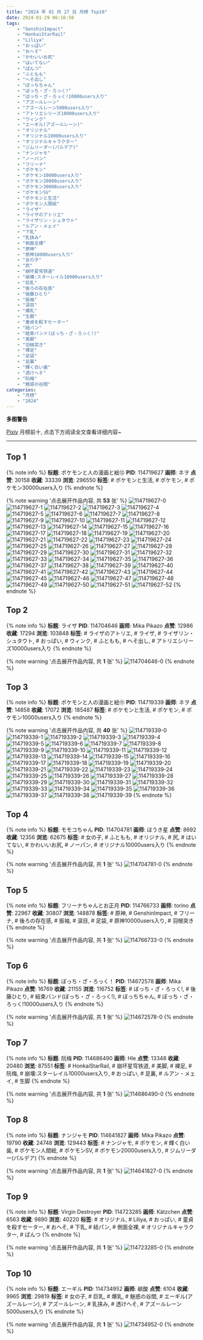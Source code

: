 ```yaml
---
title: "2024 年 01 月 27 日 月榜 Top10"
date: 2024-01-29 06:16:58
tags:
    - "GenshinImpact"
    - "HonkaiStarRail"
    - "Liliya"
    - "おっぱい"
    - "おへそ"
    - "かわいいお尻"
    - "はいてない"
    - "ぱんつ"
    - "ふともも"
    - "へそ出し"
    - "ぼっちちゃん"
    - "ぼっち・ざ・ろっく!"
    - "ぼっち・ざ・ろっく!10000users入り"
    - "アズールレーン"
    - "アズールレーン5000users入り"
    - "アトリエシリーズ10000users入り"
    - "ウィンク"
    - "エーギル(アズールレーン)"
    - "オリジナル"
    - "オリジナル10000users入り"
    - "オリジナルキャラクター"
    - "ジムリーダー(パルデア)"
    - "ナンジャモ"
    - "ノーパン"
    - "フリーナ"
    - "ポケモン"
    - "ポケモン10000users入り"
    - "ポケモン20000users入り"
    - "ポケモン30000users入り"
    - "ポケモンSV"
    - "ポケモンと生活"
    - "ポケモン人間絵"
    - "ライザ"
    - "ライザのアトリエ"
    - "ライザリン・シュタウト"
    - "ルアン・メェイ"
    - "下乳"
    - "乳挟み"
    - "側面全裸"
    - "原神"
    - "原神10000users入り"
    - "女の子"
    - "尻"
    - "崩坏星穹铁道"
    - "崩壊:スターレイル10000users入り"
    - "巨乳"
    - "後ろの存在感"
    - "後藤ひとり"
    - "振袖"
    - "涙目"
    - "爆乳"
    - "生脚"
    - "童貞を殺すセーター"
    - "紐パン"
    - "結束バンド(ぼっち・ざ・ろっく!)"
    - "美脚"
    - "羽根突き"
    - "裸足"
    - "足袋"
    - "足裏"
    - "輝く白い歯"
    - "透けへそ"
    - "阮梅"
    - "魅惑の谷間"
categories:
    - "月榜"
    - "2024"
---
```


<i class="fa fa-triangle-exclamation"></i>**多图警告**<i class="fa fa-triangle-exclamation"></i>

[Pixiv](https://www.pixiv.net/) 月榜前十, 点击下方阅读全文查看详细内容~

<!-- more -->

---

## Top 1

{% note info %}
**标题**: ポケモンと人の漫画と絵⑫
**PID**: 114719627 **画师**: ネヲ
**点赞**: 30158 **收藏**: 33339 **浏览**: 296550
**标签**: # ポケモンと生活, # ポケモン, # ポケモン30000users入り
{% endnote %}

{% note warning '点击展开作品内容, 共 **53** 张' %}
![114719627-0](https://i.pixiv.re/img-original/img/2023/12/31/12/14/15/114719627_p0.png)
![114719627-1](https://i.pixiv.re/img-original/img/2023/12/31/12/14/15/114719627_p1.png)
![114719627-2](https://i.pixiv.re/img-original/img/2023/12/31/12/14/15/114719627_p2.png)
![114719627-3](https://i.pixiv.re/img-original/img/2023/12/31/12/14/15/114719627_p3.png)
![114719627-4](https://i.pixiv.re/img-original/img/2023/12/31/12/14/15/114719627_p4.png)
![114719627-5](https://i.pixiv.re/img-original/img/2023/12/31/12/14/15/114719627_p5.png)
![114719627-6](https://i.pixiv.re/img-original/img/2023/12/31/12/14/15/114719627_p6.png)
![114719627-7](https://i.pixiv.re/img-original/img/2023/12/31/12/14/15/114719627_p7.png)
![114719627-8](https://i.pixiv.re/img-original/img/2023/12/31/12/14/15/114719627_p8.png)
![114719627-9](https://i.pixiv.re/img-original/img/2023/12/31/12/14/15/114719627_p9.png)
![114719627-10](https://i.pixiv.re/img-original/img/2023/12/31/12/14/15/114719627_p10.png)
![114719627-11](https://i.pixiv.re/img-original/img/2023/12/31/12/14/15/114719627_p11.png)
![114719627-12](https://i.pixiv.re/img-original/img/2023/12/31/12/14/15/114719627_p12.png)
![114719627-13](https://i.pixiv.re/img-original/img/2023/12/31/12/14/15/114719627_p13.png)
![114719627-14](https://i.pixiv.re/img-original/img/2023/12/31/12/14/15/114719627_p14.png)
![114719627-15](https://i.pixiv.re/img-original/img/2023/12/31/12/14/15/114719627_p15.png)
![114719627-16](https://i.pixiv.re/img-original/img/2023/12/31/12/14/15/114719627_p16.png)
![114719627-17](https://i.pixiv.re/img-original/img/2023/12/31/12/14/15/114719627_p17.png)
![114719627-18](https://i.pixiv.re/img-original/img/2023/12/31/12/14/15/114719627_p18.png)
![114719627-19](https://i.pixiv.re/img-original/img/2023/12/31/12/14/15/114719627_p19.png)
![114719627-20](https://i.pixiv.re/img-original/img/2023/12/31/12/14/15/114719627_p20.png)
![114719627-21](https://i.pixiv.re/img-original/img/2023/12/31/12/14/15/114719627_p21.png)
![114719627-22](https://i.pixiv.re/img-original/img/2023/12/31/12/14/15/114719627_p22.png)
![114719627-23](https://i.pixiv.re/img-original/img/2023/12/31/12/14/15/114719627_p23.png)
![114719627-24](https://i.pixiv.re/img-original/img/2023/12/31/12/14/15/114719627_p24.png)
![114719627-25](https://i.pixiv.re/img-original/img/2023/12/31/12/14/15/114719627_p25.png)
![114719627-26](https://i.pixiv.re/img-original/img/2023/12/31/12/14/15/114719627_p26.png)
![114719627-27](https://i.pixiv.re/img-original/img/2023/12/31/12/14/15/114719627_p27.png)
![114719627-28](https://i.pixiv.re/img-original/img/2023/12/31/12/14/15/114719627_p28.png)
![114719627-29](https://i.pixiv.re/img-original/img/2023/12/31/12/14/15/114719627_p29.png)
![114719627-30](https://i.pixiv.re/img-original/img/2023/12/31/12/14/15/114719627_p30.png)
![114719627-31](https://i.pixiv.re/img-original/img/2023/12/31/12/14/15/114719627_p31.png)
![114719627-32](https://i.pixiv.re/img-original/img/2023/12/31/12/14/15/114719627_p32.png)
![114719627-33](https://i.pixiv.re/img-original/img/2023/12/31/12/14/15/114719627_p33.png)
![114719627-34](https://i.pixiv.re/img-original/img/2023/12/31/12/14/15/114719627_p34.png)
![114719627-35](https://i.pixiv.re/img-original/img/2023/12/31/12/14/15/114719627_p35.png)
![114719627-36](https://i.pixiv.re/img-original/img/2023/12/31/12/14/15/114719627_p36.png)
![114719627-37](https://i.pixiv.re/img-original/img/2023/12/31/12/14/15/114719627_p37.png)
![114719627-38](https://i.pixiv.re/img-original/img/2023/12/31/12/14/15/114719627_p38.png)
![114719627-39](https://i.pixiv.re/img-original/img/2023/12/31/12/14/15/114719627_p39.png)
![114719627-40](https://i.pixiv.re/img-original/img/2023/12/31/12/14/15/114719627_p40.png)
![114719627-41](https://i.pixiv.re/img-original/img/2023/12/31/12/14/15/114719627_p41.png)
![114719627-42](https://i.pixiv.re/img-original/img/2023/12/31/12/14/15/114719627_p42.png)
![114719627-43](https://i.pixiv.re/img-original/img/2023/12/31/12/14/15/114719627_p43.png)
![114719627-44](https://i.pixiv.re/img-original/img/2023/12/31/12/14/15/114719627_p44.png)
![114719627-45](https://i.pixiv.re/img-original/img/2023/12/31/12/14/15/114719627_p45.png)
![114719627-46](https://i.pixiv.re/img-original/img/2023/12/31/12/14/15/114719627_p46.png)
![114719627-47](https://i.pixiv.re/img-original/img/2023/12/31/12/14/15/114719627_p47.png)
![114719627-48](https://i.pixiv.re/img-original/img/2023/12/31/12/14/15/114719627_p48.png)
![114719627-49](https://i.pixiv.re/img-original/img/2023/12/31/12/14/15/114719627_p49.png)
![114719627-50](https://i.pixiv.re/img-original/img/2023/12/31/12/14/15/114719627_p50.png)
![114719627-51](https://i.pixiv.re/img-original/img/2023/12/31/12/14/15/114719627_p51.png)
![114719627-52](https://i.pixiv.re/img-original/img/2023/12/31/12/14/15/114719627_p52.png)
{% endnote %}

## Top 2

{% note info %}
**标题**: ライザ
**PID**: 114704646 **画师**: Mika Pikazo
**点赞**: 12986 **收藏**: 17294 **浏览**: 103848
**标签**: # ライザのアトリエ, # ライザ, # ライザリン・シュタウト, # おっぱい, # ウィンク, # ふともも, # へそ出し, # アトリエシリーズ10000users入り
{% endnote %}

{% note warning '点击展开作品内容, 共 **1** 张' %}
![114704646-0](https://i.pixiv.re/img-original/img/2023/12/31/00/00/05/114704646_p0.png)
{% endnote %}

## Top 3

{% note info %}
**标题**: ポケモンと人の漫画と絵⑪
**PID**: 114719339 **画师**: ネヲ
**点赞**: 14858 **收藏**: 17072 **浏览**: 185487
**标签**: # ポケモンと生活, # ポケモン, # ポケモン10000users入り
{% endnote %}

{% note warning '点击展开作品内容, 共 **40** 张' %}
![114719339-0](https://i.pixiv.re/img-original/img/2023/12/31/12/02/49/114719339_p0.png)
![114719339-1](https://i.pixiv.re/img-original/img/2023/12/31/12/02/49/114719339_p1.png)
![114719339-2](https://i.pixiv.re/img-original/img/2023/12/31/12/02/49/114719339_p2.png)
![114719339-3](https://i.pixiv.re/img-original/img/2023/12/31/12/02/49/114719339_p3.png)
![114719339-4](https://i.pixiv.re/img-original/img/2023/12/31/12/02/49/114719339_p4.png)
![114719339-5](https://i.pixiv.re/img-original/img/2023/12/31/12/02/49/114719339_p5.png)
![114719339-6](https://i.pixiv.re/img-original/img/2023/12/31/12/02/49/114719339_p6.png)
![114719339-7](https://i.pixiv.re/img-original/img/2023/12/31/12/02/49/114719339_p7.png)
![114719339-8](https://i.pixiv.re/img-original/img/2023/12/31/12/02/49/114719339_p8.png)
![114719339-9](https://i.pixiv.re/img-original/img/2023/12/31/12/02/49/114719339_p9.png)
![114719339-10](https://i.pixiv.re/img-original/img/2023/12/31/12/02/49/114719339_p10.png)
![114719339-11](https://i.pixiv.re/img-original/img/2023/12/31/12/02/49/114719339_p11.png)
![114719339-12](https://i.pixiv.re/img-original/img/2023/12/31/12/02/49/114719339_p12.png)
![114719339-13](https://i.pixiv.re/img-original/img/2023/12/31/12/02/49/114719339_p13.png)
![114719339-14](https://i.pixiv.re/img-original/img/2023/12/31/12/02/49/114719339_p14.png)
![114719339-15](https://i.pixiv.re/img-original/img/2023/12/31/12/02/49/114719339_p15.png)
![114719339-16](https://i.pixiv.re/img-original/img/2023/12/31/12/02/49/114719339_p16.png)
![114719339-17](https://i.pixiv.re/img-original/img/2023/12/31/12/02/49/114719339_p17.png)
![114719339-18](https://i.pixiv.re/img-original/img/2023/12/31/12/02/49/114719339_p18.png)
![114719339-19](https://i.pixiv.re/img-original/img/2023/12/31/12/02/49/114719339_p19.png)
![114719339-20](https://i.pixiv.re/img-original/img/2023/12/31/12/02/49/114719339_p20.png)
![114719339-21](https://i.pixiv.re/img-original/img/2023/12/31/12/02/49/114719339_p21.png)
![114719339-22](https://i.pixiv.re/img-original/img/2023/12/31/12/02/49/114719339_p22.png)
![114719339-23](https://i.pixiv.re/img-original/img/2023/12/31/12/02/49/114719339_p23.png)
![114719339-24](https://i.pixiv.re/img-original/img/2023/12/31/12/02/49/114719339_p24.png)
![114719339-25](https://i.pixiv.re/img-original/img/2023/12/31/12/02/49/114719339_p25.png)
![114719339-26](https://i.pixiv.re/img-original/img/2023/12/31/12/02/49/114719339_p26.png)
![114719339-27](https://i.pixiv.re/img-original/img/2023/12/31/12/02/49/114719339_p27.png)
![114719339-28](https://i.pixiv.re/img-original/img/2023/12/31/12/02/49/114719339_p28.png)
![114719339-29](https://i.pixiv.re/img-original/img/2023/12/31/12/02/49/114719339_p29.png)
![114719339-30](https://i.pixiv.re/img-original/img/2023/12/31/12/02/49/114719339_p30.png)
![114719339-31](https://i.pixiv.re/img-original/img/2023/12/31/12/02/49/114719339_p31.png)
![114719339-32](https://i.pixiv.re/img-original/img/2023/12/31/12/02/49/114719339_p32.png)
![114719339-33](https://i.pixiv.re/img-original/img/2023/12/31/12/02/49/114719339_p33.png)
![114719339-34](https://i.pixiv.re/img-original/img/2023/12/31/12/02/49/114719339_p34.png)
![114719339-35](https://i.pixiv.re/img-original/img/2023/12/31/12/02/49/114719339_p35.png)
![114719339-36](https://i.pixiv.re/img-original/img/2023/12/31/12/02/49/114719339_p36.png)
![114719339-37](https://i.pixiv.re/img-original/img/2023/12/31/12/02/49/114719339_p37.png)
![114719339-38](https://i.pixiv.re/img-original/img/2023/12/31/12/02/49/114719339_p38.png)
![114719339-39](https://i.pixiv.re/img-original/img/2023/12/31/12/02/49/114719339_p39.png)
{% endnote %}

## Top 4

{% note info %}
**标题**: モモコちゃん
**PID**: 114704781 **画师**: ほうき星
**点赞**: 8692 **收藏**: 12356 **浏览**: 62675
**标签**: # 女の子, # ふともも, # オリジナル, # 尻, # はいてない, # かわいいお尻, # ノーパン, # オリジナル10000users入り
{% endnote %}

{% note warning '点击展开作品内容, 共 **1** 张' %}
![114704781-0](https://i.pixiv.re/img-original/img/2023/12/31/00/00/34/114704781_p0.jpg)
{% endnote %}

## Top 5

{% note info %}
**标题**: フリーナちゃんとお正月
**PID**: 114766733 **画师**: torino
**点赞**: 22967 **收藏**: 30807 **浏览**: 148878
**标签**: # 原神, # GenshinImpact, # フリーナ, # 後ろの存在感, # 振袖, # 涙目, # 足袋, # 原神10000users入り, # 羽根突き
{% endnote %}

{% note warning '点击展开作品内容, 共 **1** 张' %}
![114766733-0](https://i.pixiv.re/img-original/img/2024/01/01/09/07/48/114766733_p0.jpg)
{% endnote %}

## Top 6

{% note info %}
**标题**: ぼっち・ざ・ろっく！
**PID**: 114672578 **画师**: Mika Pikazo
**点赞**: 16769 **收藏**: 21155 **浏览**: 116752
**标签**: # ぼっち・ざ・ろっく!, # 後藤ひとり, # 結束バンド(ぼっち・ざ・ろっく!), # ぼっちちゃん, # ぼっち・ざ・ろっく!10000users入り
{% endnote %}

{% note warning '点击展开作品内容, 共 **1** 张' %}
![114672578-0](https://i.pixiv.re/img-original/img/2023/12/30/00/00/05/114672578_p0.png)
{% endnote %}

## Top 7

{% note info %}
**标题**: 阮梅
**PID**: 114686490 **画师**: Hle
**点赞**: 13348 **收藏**: 20480 **浏览**: 87551
**标签**: # HonkaiStarRail, # 崩坏星穹铁道, # 美脚, # 裸足, # 阮梅, # 崩壊:スターレイル10000users入り, # おっぱい, # 足裏, # ルアン・メェイ, # 生脚
{% endnote %}

{% note warning '点击展开作品内容, 共 **1** 张' %}
![114686490-0](https://i.pixiv.re/img-original/img/2023/12/30/13/14/48/114686490_p0.jpg)
{% endnote %}

## Top 8

{% note info %}
**标题**: ナンジャモ
**PID**: 114641827 **画师**: Mika Pikazo
**点赞**: 19790 **收藏**: 24748 **浏览**: 129443
**标签**: # ナンジャモ, # ポケモン, # 輝く白い歯, # ポケモン人間絵, # ポケモンSV, # ポケモン20000users入り, # ジムリーダー(パルデア)
{% endnote %}

{% note warning '点击展开作品内容, 共 **1** 张' %}
![114641827-0](https://i.pixiv.re/img-original/img/2023/12/29/00/00/23/114641827_p0.png)
{% endnote %}

## Top 9

{% note info %}
**标题**: Virgin Destroyer
**PID**: 114723285 **画师**: Kätzchen
**点赞**: 6563 **收藏**: 9890 **浏览**: 40220
**标签**: # オリジナル, # Liliya, # おっぱい, # 童貞を殺すセーター, # おへそ, # 下乳, # 紐パン, # 側面全裸, # オリジナルキャラクター, # ぱんつ
{% endnote %}

{% note warning '点击展开作品内容, 共 **1** 张' %}
![114723285-0](https://i.pixiv.re/img-original/img/2024/01/02/15/43/49/114723285_p0.png)
{% endnote %}

## Top 10

{% note info %}
**标题**: エーギル
**PID**: 114734952 **画师**: 碳酸
**点赞**: 6104 **收藏**: 9965 **浏览**: 29819
**标签**: # 女の子, # 巨乳, # 爆乳, # 魅惑の谷間, # エーギル(アズールレーン), # アズールレーン, # 乳挟み, # 透けへそ, # アズールレーン5000users入り
{% endnote %}

{% note warning '点击展开作品内容, 共 **1** 张' %}
![114734952-0](https://i.pixiv.re/img-original/img/2023/12/31/20/05/53/114734952_p0.jpg)
{% endnote %}
